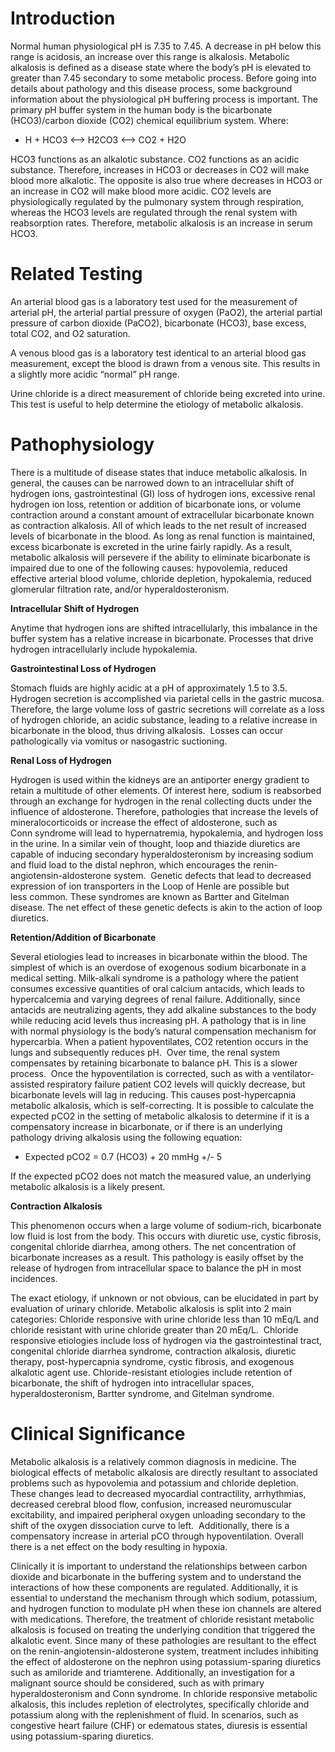 # Introduction

Normal human physiological pH is 7.35 to 7.45. A decrease in pH below this range is acidosis, an increase over this range is alkalosis. Metabolic alkalosis is defined as a disease state where the body’s pH is elevated to greater than 7.45 secondary to some metabolic process. Before going into details about pathology and this disease process, some background information about the physiological pH buffering process is important. The primary pH buffer system in the human body is the bicarbonate (HCO3)/carbon dioxide (CO2) chemical equilibrium system. Where:

- H + HCO3 <--> H2CO3 <--> CO2 + H2O

HCO3 functions as an alkalotic substance. CO2 functions as an acidic substance. Therefore, increases in HCO3 or decreases in CO2 will make blood more alkalotic. The opposite is also true where decreases in HCO3 or an increase in CO2 will make blood more acidic. CO2 levels are physiologically regulated by the pulmonary system through respiration, whereas the HCO3 levels are regulated through the renal system with reabsorption rates. Therefore, metabolic alkalosis is an increase in serum HCO3.

# Related Testing

An arterial blood gas is a laboratory test used for the measurement of arterial pH, the arterial partial pressure of oxygen (PaO2), the arterial partial pressure of carbon dioxide (PaCO2), bicarbonate (HCO3), base excess, total CO2, and O2 saturation.

A venous blood gas is a laboratory test identical to an arterial blood gas measurement, except the blood is drawn from a venous site. This results in a slightly more acidic “normal” pH range.

Urine chloride is a direct measurement of chloride being excreted into urine. This test is useful to help determine the etiology of metabolic alkalosis.

# Pathophysiology

There is a multitude of disease states that induce metabolic alkalosis. In general, the causes can be narrowed down to an intracellular shift of hydrogen ions, gastrointestinal (GI) loss of hydrogen ions, excessive renal hydrogen ion loss, retention or addition of bicarbonate ions, or volume contraction around a constant amount of extracellular bicarbonate known as contraction alkalosis. All of which leads to the net result of increased levels of bicarbonate in the blood. As long as renal function is maintained, excess bicarbonate is excreted in the urine fairly rapidly. As a result, metabolic alkalosis will persevere if the ability to eliminate bicarbonate is impaired due to one of the following causes: hypovolemia, reduced effective arterial blood volume, chloride depletion, hypokalemia, reduced glomerular filtration rate, and/or hyperaldosteronism.

**Intracellular Shift of Hydrogen**

Anytime that hydrogen ions are shifted intracellularly, this imbalance in the buffer system has a relative increase in bicarbonate. Processes that drive hydrogen intracellularly include hypokalemia.

**Gastrointestinal Loss of Hydrogen**

Stomach fluids are highly acidic at a pH of approximately 1.5 to 3.5.  Hydrogen secretion is accomplished via parietal cells in the gastric mucosa. Therefore, the large volume loss of gastric secretions will correlate as a loss of hydrogen chloride, an acidic substance, leading to a relative increase in bicarbonate in the blood, thus driving alkalosis.  Losses can occur pathologically via vomitus or nasogastric suctioning.

**Renal Loss of Hydrogen**

Hydrogen is used within the kidneys are an antiporter energy gradient to retain a multitude of other elements. Of interest here, sodium is reabsorbed through an exchange for hydrogen in the renal collecting ducts under the influence of aldosterone. Therefore, pathologies that increase the levels of mineralocorticoids or increase the effect of aldosterone, such as Conn syndrome will lead to hypernatremia, hypokalemia, and hydrogen loss in the urine. In a similar vein of thought, loop and thiazide diuretics are capable of inducing secondary hyperaldosteronism by increasing sodium and fluid load to the distal nephron, which encourages the renin-angiotensin-aldosterone system.  Genetic defects that lead to decreased expression of ion transporters in the Loop of Henle are possible but less common. These syndromes are known as Bartter and Gitelman disease. The net effect of these genetic defects is akin to the action of loop diuretics.

**Retention/Addition of Bicarbonate**

Several etiologies lead to increases in bicarbonate within the blood. The simplest of which is an overdose of exogenous sodium bicarbonate in a medical setting. Milk-alkali syndrome is a pathology where the patient consumes excessive quantities of oral calcium antacids, which leads to hypercalcemia and varying degrees of renal failure. Additionally, since antacids are neutralizing agents, they add alkaline substances to the body while reducing acid levels thus increasing pH. A pathology that is in line with normal physiology is the body’s natural compensation mechanism for hypercarbia. When a patient hypoventilates, CO2 retention occurs in the lungs and subsequently reduces pH.  Over time, the renal system compensates by retaining bicarbonate to balance pH. This is a slower process.  Once the hypoventilation is corrected, such as with a ventilator-assisted respiratory failure patient CO2 levels will quickly decrease, but bicarbonate levels will lag in reducing. This causes post-hypercapnia metabolic alkalosis, which is self-correcting. It is possible to calculate the expected pCO2 in the setting of metabolic alkalosis to determine if it is a compensatory increase in bicarbonate, or if there is an underlying pathology driving alkalosis using the following equation:

- Expected pCO2 = 0.7 (HCO3) + 20 mmHg +/- 5

If the expected pCO2 does not match the measured value, an underlying metabolic alkalosis is a likely present.

**Contraction Alkalosis**

This phenomenon occurs when a large volume of sodium-rich, bicarbonate low fluid is lost from the body. This occurs with diuretic use, cystic fibrosis, congenital chloride diarrhea, among others. The net concentration of bicarbonate increases as a result. This pathology is easily offset by the release of hydrogen from intracellular space to balance the pH in most incidences.

The exact etiology, if unknown or not obvious, can be elucidated in part by evaluation of urinary chloride. Metabolic alkalosis is split into 2 main categories: Chloride responsive with urine chloride less than 10 mEq/L and chloride resistant with urine chloride greater than 20 mEq/L.  Chloride responsive etiologies include loss of hydrogen via the gastrointestinal tract, congenital chloride diarrhea syndrome, contraction alkalosis, diuretic therapy, post-hypercapnia syndrome, cystic fibrosis, and exogenous alkalotic agent use. Chloride-resistant etiologies include retention of bicarbonate, the shift of hydrogen into intracellular spaces, hyperaldosteronism, Bartter syndrome, and Gitelman syndrome.

# Clinical Significance

Metabolic alkalosis is a relatively common diagnosis in medicine. The biological effects of metabolic alkalosis are directly resultant to associated problems such as hypovolemia and potassium and chloride depletion. These changes lead to decreased myocardial contractility, arrhythmias, decreased cerebral blood flow, confusion, increased neuromuscular excitability, and impaired peripheral oxygen unloading secondary to the shift of the oxygen dissociation curve to left.  Additionally, there is a compensatory increase in arterial pCO through hypoventilation. Overall there is a net effect on the body resulting in hypoxia.

Clinically it is important to understand the relationships between carbon dioxide and bicarbonate in the buffering system and to understand the interactions of how these components are regulated. Additionally, it is essential to understand the mechanism through which sodium, potassium, and hydrogen function to modulate pH when these ion channels are altered with medications. Therefore, the treatment of chloride resistant metabolic alkalosis is focused on treating the underlying condition that triggered the alkalotic event. Since many of these pathologies are resultant to the effect on the renin-angiotensin-aldosterone system, treatment includes inhibiting the effect of aldosterone on the nephron using potassium-sparing diuretics such as amiloride and triamterene. Additionally, an investigation for a malignant source should be considered, such as with primary hyperaldosteronism and Conn syndrome. In chloride responsive metabolic alkalosis, this includes repletion of electrolytes, specifically chloride and potassium along with the replenishment of fluid. In scenarios, such as congestive heart failure (CHF) or edematous states, diuresis is essential using potassium-sparing diuretics.